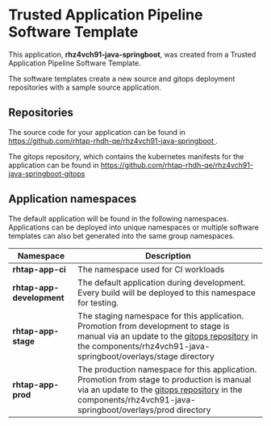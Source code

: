 # Trusted Application Pipeline Software Template

This application, **rhz4vch91-java-springboot**, was created from a Trusted Application Pipeline Software Template.

The software templates create a new source and gitops deployment repositories with a sample source application. 

## Repositories

The source code for your application can be found in [https://github.com/rhtap-rhdh-qe/rhz4vch91-java-springboot ](https://github.com/rhtap-rhdh-qe/rhz4vch91-java-springboot ).
 
The gitops repository, which contains the kubernetes manifests for the application can be found in 
[https://github.com/rhtap-rhdh-qe/rhz4vch91-java-springboot-gitops ](https://github.com/rhtap-rhdh-qe/rhz4vch91-java-springboot-gitops ) 

## Application namespaces 

The default application will be found in the following namespaces. Applications can be deployed into unique namespaces or multiple software templates can also bet generated into the same group namespaces.  

|  Namespace   |  Description   |  
| -------- | -------- |
| **rhtap-app-ci** | The namespace used for CI workloads |
| **rhtap-app-development** | The default application during development. Every build will be deployed to this namespace for testing. |
| **rhtap-app-stage** | The staging namespace for this application. Promotion from development to stage is manual via an update to the [gitops repository](https://github.com/rhtap-rhdh-qe/rhz4vch91-java-springboot-gitops ) in the components/rhz4vch91-java-springboot/overlays/stage directory |
| **rhtap-app-prod** | The production namespace for this application. Promotion from stage to production is manual via an update to the [gitops repository](https://github.com/rhtap-rhdh-qe/rhz4vch91-java-springboot-gitops ) in the components/rhz4vch91-java-springboot/overlays/prod directory |